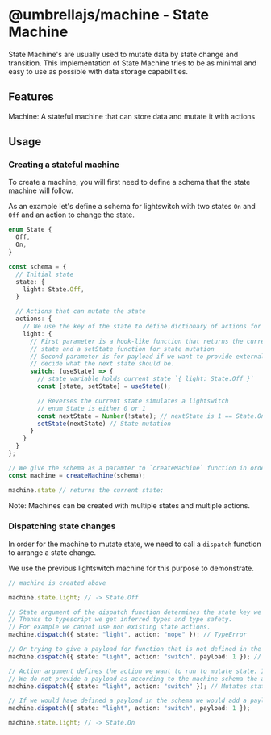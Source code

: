 # @umbrellajs/machine - State Machine

State Machine's are usually used to mutate data by state change and transition.
This implementation of State Machine tries to be as minimal and easy to use as possible
with data storage capabilities.

## Features

Machine: A stateful machine that can store data and mutate it with actions

## Usage

### Creating a stateful machine

To create a machine, you will first need to define a schema that the state machine will follow.

As an example let's define a schema for lightswitch with two states `On` and `Off` and an
action to change the state.

```ts
enum State {
  Off,
  On,
}

const schema = {
  // Initial state
  state: {
    light: State.Off,
  }

  // Actions that can mutate the state
  actions: {
    // We use the key of the state to define dictionary of actions for that particular state
    light: {
      // First parameter is a hook-like function that returns the current
      // state and a setState function for state mutation
      // Second parameter is for payload if we want to provide external data to
      // decide what the next state should be.
      switch: (useState) => {
        // state variable holds current state `{ light: State.Off }`
        const [state, setState] = useState();

        // Reverses the current state simulates a lightswitch
        // enum State is either 0 or 1
        const nextState = Number(!state); // nextState is 1 == State.On;
        setState(nextState) // State mutation
      }
    }
  }
};

// We give the schema as a paramter to `createMachine` function in order to initialize a state machine.
const machine = createMachine(schema);

machine.state // returns the current state;
```

Note: Machines can be created with multiple states and multiple actions.

### Dispatching state changes

In order for the machine to mutate state, we need to call a `dispatch` function to arrange a state change.

We use the previous lightswitch machine for this purpose to demonstrate.

```ts
// machine is created above

machine.state.light; // -> State.Off

// State argument of the dispatch function determines the state key we want to mutate.
// Thanks to typescript we get inferred types and type safety.
// For example we cannot use non existing state actions.
machine.dispatch({ state: "light", action: "nope" }); // TypeError

// Or trying to give a payload for function that is not defined in the schema.
machine.dispatch({ state: "light", action: "switch", payload: 1 }); // TypeError

// Action argument defines the action we want to run to mutate state. In this particular case `switch`.
// We do not provide a payload as according to the machine schema the action `switch` does not use a payload for state mutation.
machine.dispatch({ state: "light", action: "switch" }); // Mutates state.

// If we would have defined a payload in the schema we would add a payload attribute to given dispatch object.
machine.dispatch({ state: "light", action: "switch", payload: 1 });

machine.state.light; // -> State.On
```
